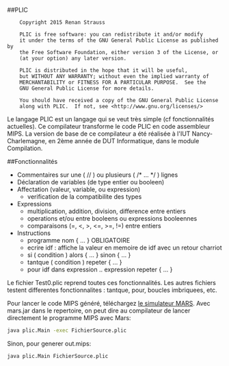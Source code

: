 ##PLIC
```
    Copyright 2015 Renan Strauss

    PLIC is free software: you can redistribute it and/or modify
    it under the terms of the GNU General Public License as published by
    the Free Software Foundation, either version 3 of the License, or
    (at your option) any later version.

    PLIC is distributed in the hope that it will be useful,
    but WITHOUT ANY WARRANTY; without even the implied warranty of
    MERCHANTABILITY or FITNESS FOR A PARTICULAR PURPOSE.  See the
    GNU General Public License for more details.

    You should have received a copy of the GNU General Public License
    along with PLIC.  If not, see <http://www.gnu.org/licenses/>

```

Le langage PLIC est un langage qui se veut très simple (cf fonctionnalités actuelles).
Ce compilateur transforme le code PLIC en code assembleur MIPS.
La version de base de ce compilateur a été réalisée à l'IUT Nancy-Charlemagne, en 2ème année de DUT Informatique, dans le module Compilation.

##Fonctionnalités

* Commentaires sur une ( // ) ou plusieurs ( /* ... */ ) lignes
* Déclaration de variables (de type entier ou booleen)
* Affectation (valeur, variable, ou expression)
	- verification de la compatibilite des types
* Expressions
	- multiplication, addition, division, difference entre entiers
	- operations et/ou entre booleens ou expressions booleennes
	- comparaisons (=, <, >, <=, >=, !=) entre entiers
* Instructions
	- programme nom { ... } OBLIGATOIRE
	- ecrire idf : affiche la valeur en memoire de idf avec un retour charriot
	- si ( condition ) alors { ... } sinon { ... }
	- tantque ( condition ) repeter { ... }
	- pour idf dans expression .. expression repeter { ... }

Le fichier Test0.plic reprend toutes ces fonctionnalités.
Les autres fichiers testent differentes fonctionnalites : tantque, pour, boucles imbriquees, etc.

Pour lancer le code MIPS généré, téléchargez [le simulateur MARS](http://courses.missouristate.edu/KenVollmar/MARS/).
Avec mars.jar dans le repertoire, on peut dire au compilateur de lancer directement le programme MIPS avec Mars:

```bash
java plic.Main -exec FichierSource.plic
```

Sinon, pour generer out.mips:

```bash
java plic.Main FichierSource.plic
```